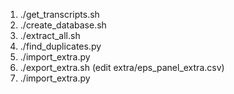 1. ./get_transcripts.sh
2. ./create_database.sh
3. ./extract_all.sh
4. ./find_duplicates.py
5. ./import_extra.py
6. ./export_extra.sh
(edit extra/eps_panel_extra.csv)
7. ./import_extra.py